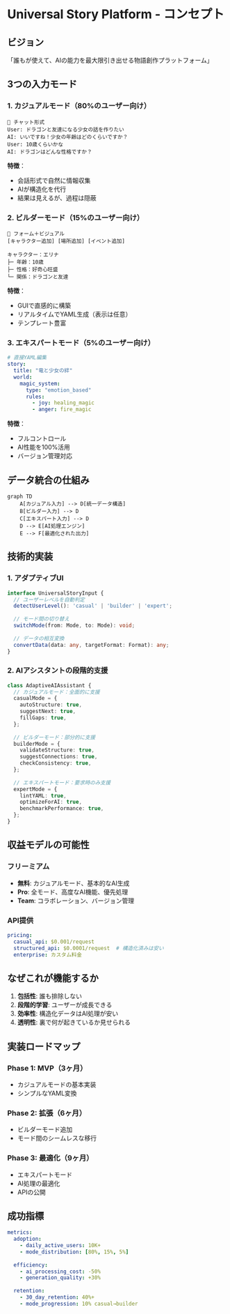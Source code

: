 # Universal Story Platform - コンセプト

## ビジョン
「誰もが使えて、AIの能力を最大限引き出せる物語創作プラットフォーム」

## 3つの入力モード

### 1. カジュアルモード（80%のユーザー向け）
```
💬 チャット形式
User: ドラゴンと友達になる少女の話を作りたい
AI: いいですね！少女の年齢はどのくらいですか？
User: 10歳くらいかな
AI: ドラゴンはどんな性格ですか？
```

**特徴**：
- 会話形式で自然に情報収集
- AIが構造化を代行
- 結果は見えるが、過程は隠蔽

### 2. ビルダーモード（15%のユーザー向け）
```
📝 フォーム＋ビジュアル
[キャラクター追加] [場所追加] [イベント追加]

キャラクター：エリナ
├─ 年齢：10歳
├─ 性格：好奇心旺盛
└─ 関係：ドラゴンと友達
```

**特徴**：
- GUIで直感的に構築
- リアルタイムでYAML生成（表示は任意）
- テンプレート豊富

### 3. エキスパートモード（5%のユーザー向け）
```yaml
# 直接YAML編集
story:
  title: "竜と少女の絆"
  world:
    magic_system:
      type: "emotion_based"
      rules:
        - joy: healing_magic
        - anger: fire_magic
```

**特徴**：
- フルコントロール
- AI性能を100%活用
- バージョン管理対応

## データ統合の仕組み

```mermaid
graph TD
    A[カジュアル入力] --> D[統一データ構造]
    B[ビルダー入力] --> D
    C[エキスパート入力] --> D
    D --> E[AI処理エンジン]
    E --> F[最適化された出力]
```

## 技術的実装

### 1. アダプティブUI
```typescript
interface UniversalStoryInput {
  // ユーザーレベルを自動判定
  detectUserLevel(): 'casual' | 'builder' | 'expert';
  
  // モード間の切り替え
  switchMode(from: Mode, to: Mode): void;
  
  // データの相互変換
  convertData(data: any, targetFormat: Format): any;
}
```

### 2. AIアシスタントの段階的支援
```typescript
class AdaptiveAIAssistant {
  // カジュアルモード：全面的に支援
  casualMode = {
    autoStructure: true,
    suggestNext: true,
    fillGaps: true,
  };
  
  // ビルダーモード：部分的に支援
  builderMode = {
    validateStructure: true,
    suggestConnections: true,
    checkConsistency: true,
  };
  
  // エキスパートモード：要求時のみ支援
  expertMode = {
    lintYAML: true,
    optimizeForAI: true,
    benchmarkPerformance: true,
  };
}
```

## 収益モデルの可能性

### フリーミアム
- **無料**: カジュアルモード、基本的なAI生成
- **Pro**: 全モード、高度なAI機能、優先処理
- **Team**: コラボレーション、バージョン管理

### API提供
```yaml
pricing:
  casual_api: $0.001/request
  structured_api: $0.0001/request  # 構造化済みは安い
  enterprise: カスタム料金
```

## なぜこれが機能するか

1. **包括性**: 誰も排除しない
2. **段階的学習**: ユーザーが成長できる
3. **効率性**: 構造化データはAI処理が安い
4. **透明性**: 裏で何が起きているか見せられる

## 実装ロードマップ

### Phase 1: MVP（3ヶ月）
- カジュアルモードの基本実装
- シンプルなYAML変換

### Phase 2: 拡張（6ヶ月）
- ビルダーモード追加
- モード間のシームレスな移行

### Phase 3: 最適化（9ヶ月）
- エキスパートモード
- AI処理の最適化
- APIの公開

## 成功指標

```yaml
metrics:
  adoption:
    - daily_active_users: 10K+
    - mode_distribution: [80%, 15%, 5%]
  
  efficiency:
    - ai_processing_cost: -50%
    - generation_quality: +30%
  
  retention:
    - 30_day_retention: 40%+
    - mode_progression: 10% casual→builder
```